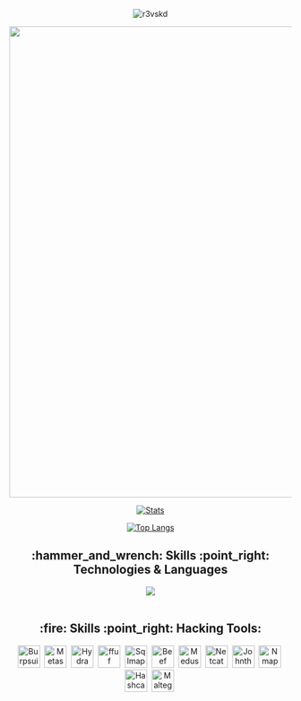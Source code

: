 <p align="center"> 
  <img src="https://komarev.com/ghpvc/?username=r3vskd&color=orange&style=social" alt="r3vskd"/> 
</p>
<p align="center">
  <img width="1644" height="841" alt="Screenshot_1-modified" src="https://github.com/user-attachments/assets/998c7c96-d1e0-425a-beef-d567bd5d10d2"/>
</p>

<div align="center">

[![Stats](https://github-readme-stats.vercel.app/api/?username=r3vskd&count_private=true&theme=dark&showicons=true&border_radius=18&hide_border=true&icon_color=ff671e&show_icons=true&rank_icon=github&ring_color=ff671e)]()

[![Top Langs](https://github-readme-stats.vercel.app/api/top-langs/?username=r3vskd&layout=compact&theme=dark&hide_progress=true&border_radius=18&hide_border=true&icon_color=ff671e&show_icons=truerank_icon=github&ring_color=ff671e)]()

<!-- [![GitHub Streak](https://github-readme-streak-stats.herokuapp.com?user=r3vskd&theme=dark&hide_border=true&border_radius=18&short_numbers=true&date_format=%5BY.%5Dn.j&card_width=500&card_height=200)]() -->

</div>

<h2 align="center">:hammer_and_wrench: Skills :point_right: Technologies & Languages</h2>

<div align="center">
  <a href="https://go-skill-icons.vercel.app/">
    <img src="https://go-skill-icons.vercel.app/api/icons?i=linux,neovim,html,css,js,py,bash,go,git,github,nodejs,bootstrap,docker,remix,postgresql,mysql,mongodb,expressjs,cloudflare,obsidian,insomnia,githubactions,terminal" />
  </a>
</div>
<br>
<h2 align="center"> :fire: Skills :point_right: Hacking Tools:</h2>
<div align="center">
  <p align="center">
    <img src="https://www.kali.org/tools/burpsuite/images/burpsuite-logo.svg" title="Burpsuite" alt="Burpsuite" width="40" height="40"/>&nbsp;
    <img src="https://www.kali.org/tools/metasploit-framework/images/metasploit-framework-logo.svg" title="Metasploit" alt="Metasploit" width="40" height="40"/>&nbsp;
    <img src="https://www.kali.org/tools/hydra/images/hydra-logo.svg" title="Hydra" alt="Hydra" width="40" height="40"/>&nbsp;
    <img src="https://www.kali.org/tools/ffuf/images/ffuf-logo.svg" title="ffuf" alt="ffuf" width="40" height="40"/>&nbsp;
    <img src="https://www.kali.org/tools/sqlmap/images/sqlmap-logo.svg" title="Sqlmap" alt="Sqlmap" width="40" height="40"/>&nbsp;
    <img src="https://www.kali.org/tools/beef-xss/images/beef-xss-logo.svg" title="Beef" alt="Beef" width="40" height="40"/>&nbsp;
    <img src="https://www.kali.org/tools/medusa/images/medusa-logo.svg" title="Medusa" alt="Medusa" width="40" height="40"/>&nbsp;
    <img src="https://www.kali.org/tools/netcat/images/netcat-logo.svg" title="Netcat" alt="Netcat" width="40" height="40"/>&nbsp;
    <img src="https://www.kali.org/tools/john/images/john-logo.svg" title="Johntheripper" alt="Johntheripper" width="40" height="40"/>&nbsp;
    <img src="https://www.kali.org/tools/nmap/images/nmap-logo.svg" title="Nmap" alt="Nmap" width="40" height="40"/>&nbsp;
    <img src="https://www.kali.org/tools/hashcat/images/hashcat-logo.svg" title="Hashcat" alt="Hashcat" width="40" height="40"/>&nbsp;
    <img src="https://www.kali.org/tools/maltego/images/maltego-logo.svg" title="Maltego" alt="Maltego" width="40" height="40"/>&nbsp;
  </p>
</div>

